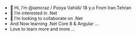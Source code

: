 - 👋 Hi, I’m @iamcraz / Pooya Vahidi/ 18 y.o From Iran.Tehran
- 👀 I’m interested in .Net
- 💞️ I’m looking to collaborate on .Net
- And Now learning .Net Core 8 & Angular ...
- Love to learn more and more ...
<!---
iamcraz/iamcraz is a ✨ special ✨ repository because its `README.md` (this file) appears on your GitHub profile.
You can click the Preview link to take a look at your changes.
--->

